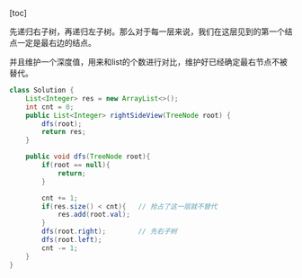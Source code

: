 [toc]

先递归右子树，再递归左子树。那么对于每一层来说，我们在这层见到的第一个结点一定是最右边的结点。

并且维护一个深度值，用来和list的个数进行对比，维护好已经确定最右节点不被替代。

```java
class Solution {
    List<Integer> res = new ArrayList<>();
    int cnt = 0;
    public List<Integer> rightSideView(TreeNode root) {
        dfs(root);
        return res;
    }

    public void dfs(TreeNode root){
        if(root == null){
            return;
        }

        cnt += 1;
        if(res.size() < cnt){	// 抢占了这一层就不替代
            res.add(root.val);
        }
        dfs(root.right);		// 先右子树
        dfs(root.left);
        cnt -= 1;
    }
}
```

